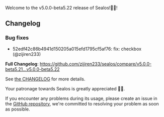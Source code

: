Welcome to the v5.0.0-beta5.22 release of Sealos!🎉🎉!



## Changelog
### Bug fixes
* 52edf42c86b4941d150205a015efd1795cf5af76: fix: checkbox (@zijiren233)

**Full Changelog**: https://github.com/zijiren233/sealos/compare/v5.0.0-beta5.21...v5.0.0-beta5.22

See [the CHANGELOG](https://github.com/zijiren233/sealos/blob/main/CHANGELOG/CHANGELOG.md) for more details.

Your patronage towards Sealos is greatly appreciated 🎉🎉.

If you encounter any problems during its usage, please create an issue in the [GitHub repository](https://github.com/zijiren233/sealos), we're committed to resolving your problem as soon as possible.
